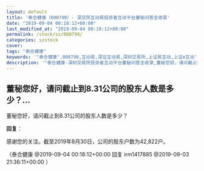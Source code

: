 ```yaml
---
layout: default
title: '泰合健康（000790）- 深交所互动易投资者互动平台董秘问答全收录'
date: "2019-09-04 00:18:12+00:00"
last_modified_at: "2019-09-04 00:18:12+00:00"
permalink: /stock/sz/000790/
categories: szstock
cover: 
tags: "泰合健康"
keywords: '"泰合健康",000790,互动易,深证互动易,深圳交易所,上证易互动,上证e互动'
description: '"泰合健康-深圳交易所投资者互动平台董秘问答全收录,董秘您好，请问截止到8.31公司的股东人数是多少？"'
---
```


## 董秘您好，请问截止到8.31公司的股东人数是多少？...

董秘您好，请问截止到8.31公司的股东人数是多少？

**回复**：

感谢您的关注。截至2019年8月30日，公司的股东户数为42,822户。 

（泰合健康  @2019-09-04 00:18:12+00:00 回复 irm1417885  @2019-09-03 21:36:11+00:00 ）

